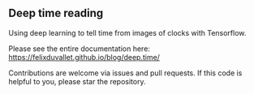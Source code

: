 Deep time reading
-----------------

Using deep learning to tell time from images of clocks with Tensorflow.

Please see the entire documentation here:
<https://felixduvallet.github.io/blog/deep.time/>

Contributions are welcome via issues and pull requests. If this code is helpful to you, please star the repository.

